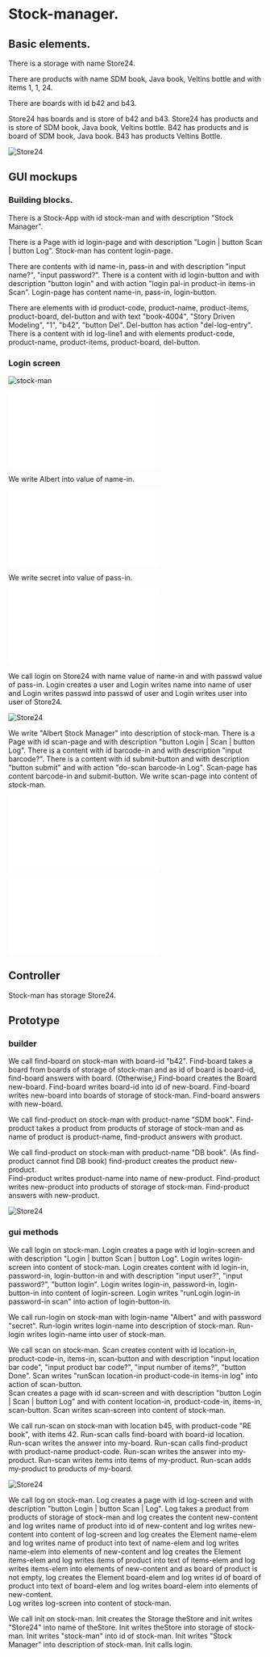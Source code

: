 # Stock-manager. 

## Basic elements. 

There is a storage with name Store24. 

There are products with name SDM book, Java book, Veltins bottle
and with items 1, 1, 24. 

There are boards with id b42 and b43.

Store24 has boards and is store of b42 and b43.
Store24 has products and is store of SDM book, Java book, Veltins bottle.
B42 has products and is board of SDM book, Java book.
B43 has products Veltins Bottle.

![Store24](objects.svg)

## GUI mockups

### Building blocks. 

There is a Stock-App with id stock-man 
and with description "Stock Manager".

There is a Page with id login-page 
and with description "Login | button Scan | button Log".
Stock-man has content login-page.

There are contents with id name-in, pass-in
and with description "input name?", "input password?".
There is a content with id login-button and with description "button login"
and with action "login pal-in product-in items-in Scan".
Login-page has content name-in, pass-in, login-button.

There are elements with id product-code, product-name, product-items, product-board, del-button and 
with text "book-4004", "Story Driven Modeling", "1", "b42", "button Del". 
Del-button has action "del-log-entry".
There is a content with id log-line1 and with elements product-code, product-name, product-items, product-board, del-button.

### Login screen

![stock-man](gui.svg)

![stock-man](stock01.html)

We write Albert into value of name-in. 

![stock-man](stock02.html)

We write secret into value of pass-in. 

![stock-man](stock03.html)

We call login on Store24 with name value of name-in and with passwd value of pass-in. 
Login creates a user and
Login writes name into name of user and 
Login writes passwd into passwd of user and 
Login writes user into user of Store24. 

![Store24](user.svg)

We write "Albert Stock Manager" into description of stock-man.
There is a Page with id scan-page 
and with description "button Login | Scan | button Log".
There is a content with id barcode-in and with description "input barcode?".
There is a content with id submit-button and with description "button submit"
and with action "do-scan barcode-in Log".
Scan-page has content barcode-in and submit-button. 
We write scan-page into content of stock-man. 

![stock-man](stock04.html)

![stock-man](stock01-04.mockup.html)

## Controller

Stock-man has storage Store24. 


## Prototype

### builder

We call find-board on stock-man with board-id "b42". 
Find-board takes a board from boards of storage of stock-man 
and as id of board is board-id, find-board answers with board.
(Otherwise,) Find-board creates the Board new-board. 
Find-board writes board-id into id of new-board. 
Find-board writes new-board into boards of storage of stock-man.
Find-board answers with new-board. 

We call find-product on stock-man with product-name "SDM book". 
Find-product takes a product from products of storage of stock-man
and as name of product is product-name, find-product answers with product.

We call find-product on stock-man with product-name "DB book". 
(As find-product cannot find DB book)
find-product creates the product new-product.   
Find-product writes product-name into name of new-product.
Find-product writes new-product into products of storage of stock-man.
Find-product answers with new-product. 

![Store24](find-product.svg)

### gui methods

We call login on stock-man.
Login creates a page with id login-screen 
and with description "Login | button Scan | button Log".
Login writes login-screen into content of stock-man.
Login creates content with id login-in, password-in, login-button-in
and with description "input user?", "input password?", "button login".
Login writes login-in, password-in, login-button-in into content of login-screen. 
Login writes "runLogin login-in password-in scan" into action of login-button-in.

We call run-login on stock-man with login-name "Albert" and with password "secret". 
Run-login writes login-name into description of stock-man. 
Run-login writes login-name into user of stock-man. 

We call scan on stock-man.
Scan creates content with id location-in, product-code-in, items-in, scan-button 
and with description 
  "input location bar code",
  "input product bar code?", 
  "input number of items?",
  "button Done".
Scan writes "runScan location-in product-code-in items-in log" into action of scan-button.   
Scan creates a page with id scan-screen 
and with description "button Login | Scan | button Log"
and with content location-in, product-code-in, items-in, scan-button.
Scan writes scan-screen into content of stock-man.

We call run-scan on stock-man with location b45, with product-code "RE book", with items 42.
Run-scan calls find-board with board-id location.
Run-scan writes the answer into my-board.
Run-scan calls find-product with product-name product-code. 
Run-scan writes the answer into my-product.
Run-scan writes items into items of my-product.
Run-scan adds my-product to products of my-board.  

![Store24](run-scan.svg)

We call log on stock-man.
Log creates a page with id log-screen 
and with description "button Login | button Scan | Log". 
Log takes a product from products of storage of stock-man
and log creates the content new-content 
and log writes name of product into id of new-content
and log writes new-content into content of log-screen
and log creates the Element name-elem 
and log writes name of product into text of name-elem
and log writes name-elem into elements of new-content
and log creates the Element items-elem 
and log writes items of product into text of items-elem
and log writes items-elem into elements of new-content
and as board of product is not empty,
log creates the Element board-elem 
and log writes id of board of product into text of board-elem
and log writes board-elem into elements of new-content.  
Log writes log-screen into content of stock-man. 


We call init on stock-man.
Init creates the Storage theStore and init writes "Store24" into name of theStore.
Init writes theStore into storage of stock-man.
Init writes "stock-man" into id of stock-man.
Init writes "Stock Manager" into description of stock-man. 
Init calls login.


